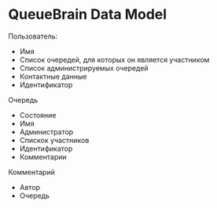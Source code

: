 # QueueBrain Data Model

Пользователь:

* Имя
* Список очередей, для которых он является участником
* Список администрируемых очередей
* Контактные данные
* Идентификатор

Очередь

* Состояние
* Имя
* Администратор
* Спискок участников
* Идентификатор
* Комментарии

Комментарий

* Автор
* Очередь